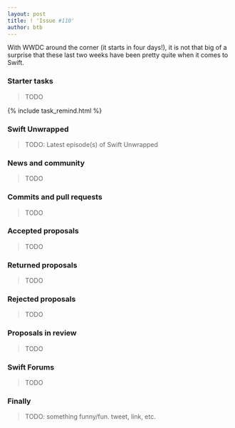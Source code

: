 ```yaml
---
layout: post
title: ! 'Issue #110'
author: btb
---
```


With WWDC around the corner (it starts in four days!), it is not that big of a surprise that these last two weeks have been pretty quite when it comes to Swift.

<!--excerpt-->

### Starter tasks

> TODO

{% include task_remind.html %}

### Swift Unwrapped

> TODO: Latest episode(s) of Swift Unwrapped

### News and community

> TODO

### Commits and pull requests

> TODO

### Accepted proposals

> TODO

### Returned proposals

> TODO

### Rejected proposals

> TODO

### Proposals in review

> TODO

### Swift Forums

> TODO

### Finally

> TODO: something funny/fun. tweet, link, etc.
